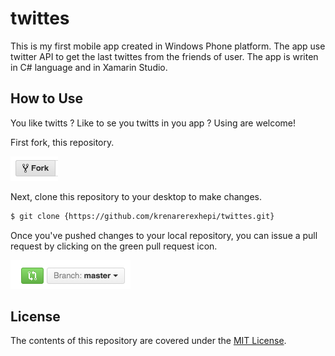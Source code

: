 # twittes

This is my first mobile app created in Windows Phone platform. 
The app use twitter API to get the last twittes from the friends of user. 
The app is writen in C# language and in Xamarin Studio. 

## How to Use

You like twitts ? Like to se you twitts in you app ? Using are welcome!

First fork,  this repository.

![Fork Icon](images/fork-icon.png)

Next, clone this repository to your desktop to make changes.

```sh
$ git clone {https://github.com/krenarerexhepi/twittes.git}
```
Once you've pushed changes to your local repository, you can issue a pull request by clicking on the green pull request icon.

![Pull Request Icon](images/pull-request-icon.png)

## License

The contents of this repository are covered under the [MIT License](https://github.com/krenarerexhepi/twittes/blob/master/LICENCE).
